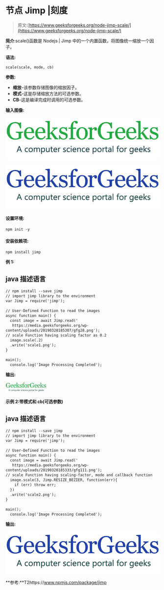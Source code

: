 # 节点 Jimp |刻度

> 原文:[https://www.geeksforgeeks.org/node-jimp-scale/](https://www.geeksforgeeks.org/node-jimp-scale/)

**简介**:scale()函数是 Nodejs | Jimp 中的一个内置函数，将图像统一缩放一个因子。

**语法:**

```
scale(scale, mode, cb)
```

**参数:**

*   **缩放**–该参数存储图像的缩放因子。
*   **模式**–这是存储缩放方法的可选参数。
*   **CB**–这是编译完成时调用的可选参数。

**输入图像:**

![](img/11d75a22300d1eaf21322ef1a88a13d0.png)

![](img/290a52d70280cfd5211f5083f062f10e.png)

#### **设置环境:**

```
npm init -y
```

#### 安装依赖项:

```
npm install jimp 
```

**例 1:**

## java 描述语言

```
// npm install --save jimp
// import jimp library to the environment
var Jimp = require('jimp');

// User-Defined Function to read the images
async function main() {
  const image = await Jimp.read('
   https://media.geeksforgeeks.org/wp-content/uploads/20190328185307/gfg28.png');
// scale Function having scaling factor as 0.2
  image.scale(.2)
  .write('scale1.png');
}

main();
  console.log('Image Processing Completed');
```

**输出:**

![](img/ef4ffdca576c0728de0c4c4dded1d5ac.png)

**示例 2:带模式和 cb(可选参数)**

## java 描述语言

```
// npm install --save jimp
// import jimp library to the environment
var Jimp = require('jimp');

// User-Defined Function to read the images
async function main() {
  const image = await Jimp.read('
   https://media.geeksforgeeks.org/wp-content/uploads/20190328185333/gfg111.png');
// scale Function having scaling-factor, mode and callback function
  image.scale(3, Jimp.RESIZE_BEZIER, function(err){
    if (err) throw err;
  })
  .write('scale2.png');
}

main();
  console.log('Image Processing Completed');
```

**输出:**

![](img/f93aad8847ea96385f70c54e839d3776.png)

**参考:**T2https://www.npmjs.com/package/jimp